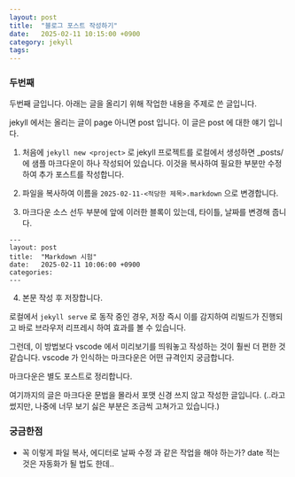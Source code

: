 ```yaml
---
layout: post
title:  "블로그 포스트 작성하기"
date:   2025-02-11 10:15:00 +0900
category: jekyll
tags:
---
```


### 두번째

두번째 글입니다. 아래는 글을 올리기 위해 작업한 내용을 주제로 쓴 글입니다.

jekyll 에서는 올리는 글이 page 아니면 post 입니다. 이 글은 post 에 대한 얘기 입니다.

1. 처음에 `jekyll new <project>` 로 jekyll 프로젝트를 로컬에서 생성하면 _posts/ 에 샘플 마크다운이 하나 작성되어 있습니다.
이것을 복사하여 필요한 부분만 수정하여 추가 포스트를 작성합니다.

2. 파일을 복사하여 이름을 `2025-02-11-<적당한 제목>.markdown` 으로 변경합니다.

3. 마크다운 소스 선두 부분에 앞에 이러한 블록이 있는데, 타이틀, 날짜를 변경해 줍니다.
```
---
layout: post
title:  "Markdown 시험"
date:   2025-02-11 10:06:00 +0900
categories:
---
```

4. 본문 작성 후 저장합니다.

로컬에서 `jekyll serve` 로 동작 중인 경우, 저장 즉시 이를 감지하여 리빌드가 진행되고 바로 브라우저 리프레시 하여 효과를 볼 수 있습니다.

그런데, 이 방법보다 vscode 에서 미리보기를 띄워놓고 작성하는 것이 훨씬 더 편한 것 같습니다. vscode 가 인식하는 마크다운은 어떤 규격인지 궁금합니다.

마크다운은 별도 포스트로 정리합니다.

여기까지의 글은 마크다운 문법을 몰라서 포맷 신경 쓰지 않고 작성한 글입니다. (..라고 썼지만, 나중에 너무 보기 싫은 부분은 조금씩 고쳐가고 있습니다.)


### 궁금한점
- 꼭 이렇게 파일 복사, 에디터로 날짜 수정 과 같은 작업을 해야 하는가? date 적는 것은 자동화가 될 법도 한데..
